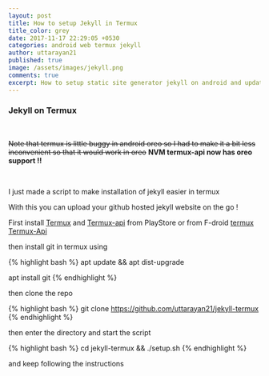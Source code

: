```yaml
---
layout: post
title: How to setup Jekyll in Termux
title_color: grey
date: 2017-11-17 22:29:05 +0530
categories: android web termux jekyll
author: uttarayan21
published: true
image: /assets/images/jekyll.png
comments: true
excerpt: How to setup static site generator jekyll on android and update websites on the go 
---
```

### Jekyll on Termux

<br/>

~~Note that termux is  little buggy in android oreo so I had to make it a bit less inconvenient so that it would work in oreo~~
**NVM termux-api now has oreo support !!**

<br/>

I just made a script to make installation of jekyll easier in termux

With this you can upload your github hosted jekyll website on the go !


First install
[Termux](https://play.google.com/store/apps/details?id=com.termux)
 and
[Termux-api](https://play.google.com/store/apps/details?id=com.termux.api)
from PlayStore or
from
F-droid [termux](https://f-droid.org/en/packages/com.termux.api)
[Termux-Api](https://f-droid.org/en/packages/com.termux.api)


then install git in termux using

{% highlight bash %}
apt update && apt dist-upgrade

apt install git
{% endhighlight %}

then clone the repo

{% highlight bash %}
git clone https://github.com/uttarayan21/jekyll-termux
{% endhighlight %}

then enter the directory and start the script

{% highlight bash %}
cd jekyll-termux && ./setup.sh
{% endhighlight %}

and keep following the instructions
